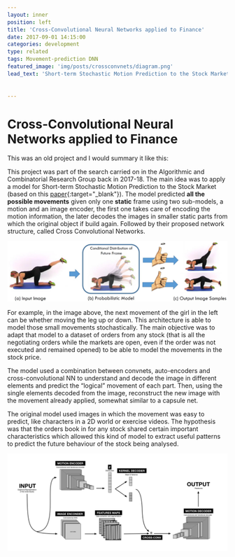 ```yaml
---
layout: inner
position: left
title: 'Cross-Convolutional Neural Networks applied to Finance'
date: 2017-09-01 14:15:00
categories: development
type: related
tags: Movement-prediction DNN
featured_image: 'img/posts/crossconvnets/diagram.png'
lead_text: 'Short-term Stochastic Motion Prediction to the Stock Market'


---
```


# Cross-Convolutional Neural Networks applied to Finance

This was an old project and I would summary it like this:

This project was part of the search carried on in the Algorithmic and Combinatorial Research Group back in 2017-18. The main idea was to apply a model for Short-term Stochastic Motion Prediction to the Stock Market (based on this [paper](http://visualdynamics.csail.mit.edu/){:target="_blank"}). The model predicted **all the possible movements** given only one **static** frame using two sub-models, a motion and an image encoder, the first one takes care of encoding the motion information, the later decodes the images in smaller static parts from which the original object if build again. Followed by their proposed network structure, called Cross Convolutional Networks.

![teaser](/img/posts/crossconvnets/teaser.jpg)

For example, in the image above, the next movement of the girl in the left can be whether moving the leg up or down. This architecture is able to model those small movements stochastically. The main objective was to adapt that model to a dataset of orders from any stock (that is all the negotiating orders while the markets are open, even if the order was not executed and remained opened) to be able to model the movements in the stock price. 

The model used a combination between convnets, auto-encoders and cross-convolutional NN to understand and decode the image in different elements and predict the “logical” movement of each part. Then, using the single elements decoded from the image, reconstruct the new image with the movement already applied, somewhat similar to a capsule net.

The original model used images in which the movement was easy to predict, like characters in a 2D world or exercise videos. The hypothesis was that the orders book in for any stock shared certain important characteristics which allowed this kind of model to extract useful patterns to predict the future behaviour of the stock being analysed.

![diagram](/img/posts/crossconvnets/diagram.png)
